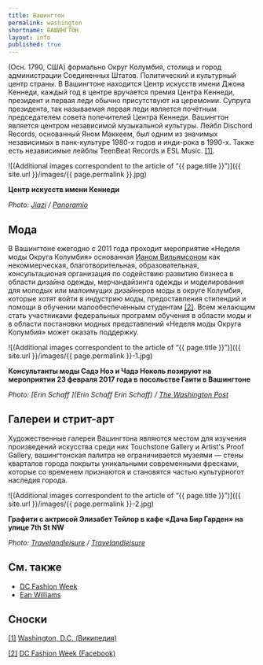 ```yaml
---
title: Вашингтон
permalink: washington
shortname: ВАШИНГТОН
layout: info
published: true
---
```

(Осн. 1790, США) формально Округ Колумбия, столица и город администрации Соединенных Штатов. Политический и культурный центр страны. В Вашингтоне находится Центр искусств имени Джона Кеннеди, каждый год в центре вручается премия Центра Кеннеди, президент и первая леди обычно присутствуют на церемонии. Супруга президента, так называемая лервая леди является почётным председателем совета попечителей Центра Кеннеди. Вашингтон является центром независимой музыкальной культуры. Лейбл Dischord Records, основанный Яном Маккеем, был одним из значимых независимых в панк-культуре 1980-х годов и инди-рока в 1990-х. Также есть независимые лейблы TeenBeat Records и ESL Music. <span id="a1">[\[1\]](#f1)</span>.

![(Additional images correspondent to the article of “{{ page.title }}”)]({{ site.url }}/images/{{ page.permalink }}.jpg)

**Центр искусств имени Кеннеди**

*Photo: [Jiazi](jiazi) / [Panoramio ](jiazi)*

## Мода

В Вашингтоне ежегодно с 2011 года проходит мероприятие «Неделя моды Округа Колумбия» основанная [Ианом Вильямсоном](williams-ean) как некоммерческая, благотворительная, образовательная, консультационая организация по содействию развитию бизнеса в области дизайна одежды, мерчандайзинга одежды и моделирования для молодых или малоимущих дизайнеров моды в округе Колумбия, которые хотят войти в индустрию моды, предоставления стипендий и помощи в обучении малообеспеченным студентам <span id="a2">[\[2\]](#f2)</span>. Всем желающим стать участниками федеральных программ обучения в области моды и в области постановки модных представлений «Неделя моды Округа Колумбия» может оказать поддержку.


![(Additional images correspondent to the article of “{{ page.title }}”)]({{ site.url }}/images/{{ page.permalink }}-1.jpg)

**Консультанты моды Садэ Ноэ и Чадэ Ноколь позируют на мероприятии 23 февраля 2017 года в посольстве Гаити в Вашингтоне**

*Photo: [Erin Schaff ](Erin Schaff Erin Schaff) / [The Washington Post](https://www.washingtonpost.com)*

## Галереи и стрит-арт

Художественные галереи Вашингтона являются местом для изучения произведений искусства среди них Touchstone Gallery и Artist's Proof Gallery, вашингтонская  палитра не ограничивается музеями — стены кварталов города покрыты уникальными современными фресками, которые со временем признаются и становятся частью культурногот наследия города.

![(Additional images correspondent to the article of “{{ page.title }}”)]({{ site.url }}/images/{{ page.permalink }}-2.jpg)

**Графити с актрисой Элизабет Тейлор в кафе «Дача Бир Гарден» на улице 7th St NW**

*Photo: [Travelandleisure](travelandleisure) / [Travelandleisure](travelandleisure)*

## См. также

+ [DC Fashion Week](dc-fachion-week)
+ [Ean Williams](williams-ean)

## Сноски

[[1]](#a1) <span id="f1"></span> [Washington, D.C. (Википедия)](https://en.wikipedia.org/wiki/Washington,_D.C.)

[[2]](#a2) <span id="f2"></span> [DC Fashion Week (Facebook)](https://www.facebook.com/dcfashionweek/)
